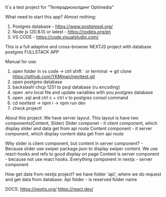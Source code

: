 It`s a test project for "Телерадиохолдинг Optimedia"

What need to start this app? Almost nothing:
1. Postgres database - https://www.postgresql.org/
2. Node js (20.8.0) or latest - https://nodejs.org/en
3. VS CODE - https://code.visualstudio.com/


This is a full adaptive and cross-browser NEXTJS project with database postgres
FULLSTACK APP

Manual for use:
1. open folder in vs code -> ctrl shift ` or terminal -> git clone https://github.com/YKMman/nexttest.git
2. open postgres database
3. backslash! chcp 1251 to psql database (ru encoding)
4. open .env.local file and update variables with you postgres database
5. open .sql and ctrl c + ctrl v to postgres consol command
6. cd nexttest -> npm i -> npm run dev 
7. check project!


About this project:
We have server layout. This layout is have two components(Content, Slider)
Slider componet - it client component, which display slider and data get from api route
Content component - it server component, which display content data get from api route

Why slider is client component, but content in server component? - 
Because slider use swiper package.json to display swiper content. We use react-hooks and refs to good display on page
Content is server component - because not use react hooks. 
Everything component in nextjs - server component


How get data from nextjs project? we have folder 'api', where we do request and get data from database.
Api folder - is reserved folder name

DOCS:
https://nextjs.org/
https://react.dev/
